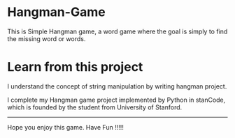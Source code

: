 # Hangman-Game

This is Simple Hangman game, a word game where the goal is simply to find the missing word or words.

# Learn from this project

I understand the concept of string manipulation by writing hangman project.

I complete my Hangman game project implemented by Python in stanCode, which is founded by the student from University of Stanford.

----------------------------------------------

Hope you enjoy this game. Have Fun !!!!!
